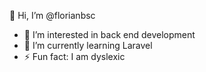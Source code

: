  👋 Hi, I’m @florianbsc
- 👀 I’m interested in back end development
- 🌱 I’m currently learning Laravel
- ⚡ Fun fact: I am dyslexic

<!---
florianbsc/florianbsc is a ✨ special ✨ repository because its `README.md` (this file) appears on your GitHub profile.
You can click the Preview link to take a look at your changes.
--->
